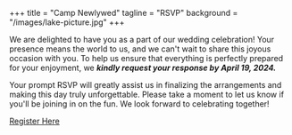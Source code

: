 +++
title = "Camp Newlywed"
tagline = "RSVP"
background = "/images/lake-picture.jpg"
+++

We are delighted to have you as a part of our wedding celebration! Your presence means the world to us, and we can't wait to share this joyous occasion with you. To help us ensure that everything is perfectly prepared for your enjoyment, we ***kindly request your response by April 19, 2024.*** 

Your prompt RSVP will greatly assist us in finalizing the arrangements and making this day truly unforgettable. Please take a moment to let us know if you'll be joining in on the fun. We look forward to celebrating together!


<a href="https://www.campnewlywed.com/register" class="button" target="_new">Register Here</a>
